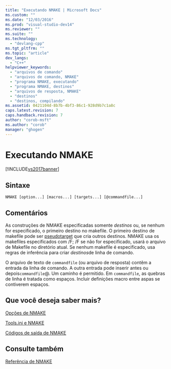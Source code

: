 ```yaml
---
title: "Executando NMAKE | Microsoft Docs"
ms.custom: ""
ms.date: "12/03/2016"
ms.prod: "visual-studio-dev14"
ms.reviewer: ""
ms.suite: ""
ms.technology: 
  - "devlang-cpp"
ms.tgt_pltfrm: ""
ms.topic: "article"
dev_langs: 
  - "C++"
helpviewer_keywords: 
  - "arquivos de comando"
  - "arquivos de comando, NMAKE"
  - "programa NMAKE, executando"
  - "programa NMAKE, destinos"
  - "arquivos de resposta, NMAKE"
  - "destinos"
  - "destinos, compilando"
ms.assetid: 0421104d-8b7b-4bf3-86c1-928d9b7c1a8c
caps.latest.revision: 7
caps.handback.revision: 7
author: "corob-msft"
ms.author: "corob"
manager: "ghogen"
---
```

# Executando NMAKE
[!INCLUDE[vs2017banner](../assembler/inline/includes/vs2017banner.md)]

## Sintaxe  
  
```  
NMAKE [option...] [macros...] [targets...] [@commandfile...]  
```  
  
## Comentários  
 As construções de NMAKE especificadas somente *destinos* ou, se nenhum for especificado, o primeiro destino no makefile.  O primeiro destino de makefile pode ser [pseudotarget](../build/pseudotargets.md) que cria outros destinos.  NMAKE usa os makefiles especificados com \/F; \/F se não for especificado, usará o arquivo de Makefile no diretório atual.  Se nenhum makefile é especificado, usa regras de inferência para criar *destinos*de linha de comando.  
  
 O arquivo de texto de `commandfile` \(ou arquivo de resposta\) contêm a entrada da linha de comando.  A outra entrada pode inserir antes ou depois`commandfile`@.  Um caminho é permitido.  Em `commandfile`, as quebras de linha é tratada como espaços.  Incluir definições macro entre aspas se contiverem espaços.  
  
## Que você deseja saber mais?  
 [Opções de NMAKE](../Topic/NMAKE%20Options.md)  
  
 [Tools.ini e NMAKE](../build/tools-ini-and-nmake.md)  
  
 [Códigos de saída de NMAKE](../build/exit-codes-from-nmake.md)  
  
## Consulte também  
 [Referência de NMAKE](../build/nmake-reference.md)